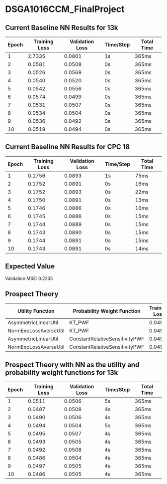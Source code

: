 # DSGA1016CCM_FinalProject


## Current Baseline NN Results for 13k

| Epoch | Training Loss | Validation Loss | Time/Step | Total Time |
|-------|---------------|-----------------|-----------|------------|
|   1   |     2.7335    |      0.0801     |    1s     |   365ms    |
|   2   |     0.0581    |      0.0508     |    0s     |   365ms    |
|   3   |     0.0526    |      0.0569     |    0s     |   365ms    |
|   4   |     0.0540    |      0.0520     |    0s     |   365ms    |
|   5   |     0.0542    |      0.0556     |    0s     |   365ms    |
|   6   |     0.0574    |      0.0499     |    0s     |   365ms    |
|   7   |     0.0531    |      0.0507     |    0s     |   365ms    |
|   8   |     0.0534    |      0.0504     |    0s     |   365ms    |
|   9   |     0.0536    |      0.0492     |    0s     |   365ms    |
|  10   |     0.0519    |      0.0494     |    0s     |   365ms    |


## Current Baseline NN Results for CPC 18

| Epoch | Training Loss | Validation Loss | Time/Step | Total Time |
|-------|---------------|-----------------|-----------|------------|
|   1   |     0.1756    |      0.0893     |    1s     |   75ms     |
|   2   |     0.1752    |      0.0891     |    0s     |   16ms     |
|   3   |     0.1752    |      0.0893     |    0s     |   22ms     |
|   4   |     0.1750    |      0.0891     |    0s     |   13ms     |
|   5   |     0.1746    |      0.0886     |    0s     |   16ms     |
|   6   |     0.1745    |      0.0886     |    0s     |   15ms     |
|   7   |     0.1744    |      0.0889     |    0s     |   15ms     |
|   8   |     0.1743    |      0.0890     |    0s     |   15ms     |
|   9   |     0.1744    |      0.0891     |    0s     |   15ms     |
|  10   |     0.1743    |      0.0891     |    0s     |   14ms     |

## Expected Value
Validation MSE: 0.2235

## Prospect Theory
|   Utility Function  | Probability Weight Function  | Training Loss | Validation Loss |
|---------------------|------------------------------|---------------|-----------------|
| AsymmetricLinearUtil|            KT_PWF            |     0.0495    |     0.0507      |
|NormExpLossAverseUtil|            KT_PWF            |     0.0493    |     0.0505      |
| AsymmetricLinearUtil|ConstantRelativeSensitivityPWF|     0.0492    |     0.0505      |
|NormExpLossAverseUtil|ConstantRelativeSensitivityPWF|     0.0492    |     0.0506      |

## Prospect Theory with NN as the utility and probability weight functions for 13k

| Epoch | Training Loss | Validation Loss | Time/Step | Total Time |
|-------|---------------|-----------------|-----------|------------|
|   1   |     0.0511    |      0.0506     |    5s     |   365ms    |
|   2   |     0.0487    |      0.0508     |    4s     |   365ms    |
|   3   |     0.0490    |      0.0506     |    4s     |   365ms    |
|   4   |     0.0494    |      0.0504     |    5s     |   365ms    |
|   5   |     0.0495    |      0.0507     |    4s     |   365ms    |
|   6   |     0.0493    |      0.0505     |    4s     |   365ms    |
|   7   |     0.0492    |      0.0508     |    4s     |   365ms    |
|   8   |     0.0486    |      0.0504     |    4s     |   365ms    |
|   9   |     0.0497    |      0.0505     |    4s     |   365ms    |
|  10   |     0.0486    |      0.0505     |    4s     |   365ms    |



